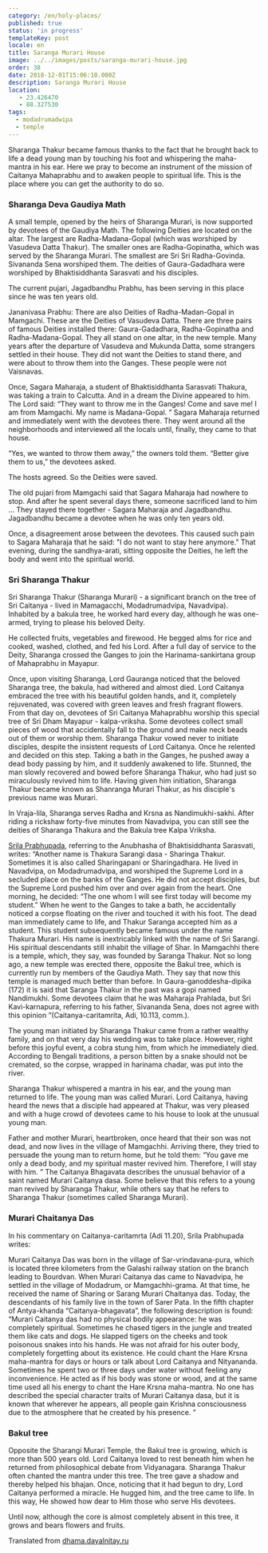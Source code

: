 ```yaml
---
category: /en/holy-places/
published: true
status: 'in progress'
templateKey: post
locale: en
title: Saranga Murari House
image: ../../images/posts/saranga-murari-house.jpg
order: 38
date: 2018-12-01T15:06:10.000Z
description: Saranga Murari House
location:
   - 23.426470
   - 88.327530
tags:
  - modadrumadwipa
  - temple
---
```


Sharanga Thakur became famous thanks to the fact that he brought back to life a dead young man by touching his foot and whispering the maha-mantra in his ear. Here we pray to become an instrument of the mission of Caitanya Mahaprabhu and to awaken people to spiritual life. This is the place where you can get the authority to do so.

### Sharanga Deva Gaudiya Math
A small temple, opened by the heirs of Sharanga Murari, is now supported by devotees of the Gaudiya Math. The following Deities are located on the altar. The largest are Radha-Madana-Gopal (which was worshiped by Vasudeva Datta Thakur). The smaller ones are Radha-Gopinatha, which was served by the Sharanga Murari. The smallest are Sri Sri Radha-Govinda. Sivananda Sena worshiped them. The deities of Gaura-Gadadhara were worshiped by Bhaktisiddhanta Sarasvati and his disciples.

The current pujari, Jagadbandhu Prabhu, has been serving in this place since he was ten years old.

Jananivasa Prabhu: There are also Deities of Radha-Madan-Gopal in Mamgachi. These are the Deities of Vasudeva Datta. There are three pairs of famous Deities installed there: Gaura-Gadadhara, Radha-Gopinatha and Radha-Madana-Gopal. They all stand on one altar, in the new temple. Many years after the departure of Vasudeva and Mukunda Datta, some strangers settled in their house. They did not want the Deities to stand there, and were about to throw them into the Ganges. These people were not Vaisnavas.

Once, Sagara Maharaja, a student of Bhaktisiddhanta Sarasvati Thakura, was taking a train to Calcutta. And in a dream the Divine appeared to him. The Lord said: “They want to throw me in the Ganges! Come and save me! I am from Mamgachi. My name is Madana-Gopal. ” Sagara Maharaja returned and immediately went with the devotees there. They went around all the neighborhoods and interviewed all the locals until, finally, they came to that house.

“Yes, we wanted to throw them away,” the owners told them. “Better give them to us,” the devotees asked.

The hosts agreed. So the Deities were saved.

The old pujari from Mamgachi said that Sagara Maharaja had nowhere to stop. And after he spent several days there, someone sacrificed land to him ... They stayed there together - Sagara Maharaja and Jagadbandhu. Jagadbandhu became a devotee when he was only ten years old.

Once, a disagreement arose between the devotees. This caused such pain to Sagara Maharaja that he said: "I do not want to stay here anymore." That evening, during the sandhya-arati, sitting opposite the Deities, he left the body and went into the spiritual world.

### Sri Sharanga Thakur
Sri Sharanga Thakur (Sharanga Murari) - a significant branch on the tree of Sri Caitanya - lived in Mamagacchi, Modadrumadvipa, Navadvipa). Inhabited by a bakula tree, he worked hard every day, although he was one-armed, trying to please his beloved Deity.

He collected fruits, vegetables and firewood. He begged alms for rice and cooked, washed, clothed, and fed his Lord. After a full day of service to the Deity, Sharanga crossed the Ganges to join the Harinama-sankirtana group of Mahaprabhu in Mayapur.

Once, upon visiting Sharanga, Lord Gauranga noticed that the beloved Sharanga tree, the bakula, had withered and almost died. Lord Caitanya embraced the tree with his beautiful golden hands, and it, completely rejuvenated, was covered with green leaves and fresh fragrant flowers. From that day on, devotees of Sri Caitanya Mahaprabhu worship this special tree of Sri Dham Mayapur - kalpa-vriksha. Some devotees collect small pieces of wood that accidentally fall to the ground and make neck beads out of them or worship them.
Sharanga Thakur vowed never to initiate disciples, despite the insistent requests of Lord Caitanya. Once he relented and decided on this step. Taking a bath in the Ganges, he pushed away a dead body passing by him, and it suddenly awakened to life. Stunned, the man slowly recovered and bowed before Sharanga Thakur, who had just so miraculously revived him to life. Having given him initiation, Sharanga Thakur became known as Shanranga Murari Thakur, as his disciple's previous name was Murari.

In Vraja-lila, Sharanga serves Radha and Krsna as Nandimukhi-sakhi. After riding a rickshaw forty-five minutes from Navadvipa, you can still see the deities of Sharanga Thakura and the Bakula tree Kalpa Vriksha.

[Srila Prabhupada](/en/srila-prabhupada), referring to the Anubhasha of Bhaktisiddhanta Sarasvati, writes: “Another name is Thakura Sarangi dasa - Sharinga Thakur. Sometimes it is also called Sharingapani or Sharingadhara. He lived in Navadvipa, on Modadrumadvipa, and worshiped the Supreme Lord in a secluded place on the banks of the Ganges. He did not accept disciples, but the Supreme Lord pushed him over and over again from the heart. One morning, he decided: “The one whom I will see first today will become my student.” When he went to the Ganges to take a bath, he accidentally noticed a corpse floating on the river and touched it with his foot. The dead man immediately came to life, and Thakur Saranga accepted him as a student. This student subsequently became famous under the name Thakura Murari. His name is inextricably linked with the name of Sri Sarangi. His spiritual descendants still inhabit the village of Shar. In Mamgachhi there is a temple, which, they say, was founded by Saranga Thakur. Not so long ago, a new temple was erected there, opposite the Bakul tree, which is currently run by members of the Gaudiya Math. They say that now this temple is managed much better than before. In Gaura-ganoddesha-dipika (172) it is said that Saranga Thakur in the past was a gopi named Nandimukhi. Some devotees claim that he was Maharaja Prahlada, but Sri Kavi-karnapura, referring to his father, Sivananda Sena, does not agree with this opinion ”(Caitanya-caritamrita, Adi, 10.113, comm.).

The young man initiated by Sharanga Thakur came from a rather wealthy family, and on that very day his wedding was to take place. However, right before this joyful event, a cobra stung him, from which he immediately died. According to Bengali traditions, a person bitten by a snake should not be cremated, so the corpse, wrapped in harinama chadar, was put into the river.

Sharanga Thakur whispered a mantra in his ear, and the young man returned to life. The young man was called Murari. Lord Caitanya, having heard the news that a disciple had appeared at Thakur, was very pleased and with a huge crowd of devotees came to his house to look at the unusual young man.

Father and mother Murari, heartbroken, once heard that their son was not dead, and now lives in the village of Mamgachhi. Arriving there, they tried to persuade the young man to return home, but he told them: “You gave me only a dead body, and my spiritual master revived him. Therefore, I will stay with him. ”
The Caitanya Bhagavata describes the unusual behavior of a saint named Murari Caitanya dasa. Some believe that this refers to a young man revived by Sharanga Thakur, while others say that he refers to Sharanga Thakur (sometimes called Sharanga Murari).

### Murari Chaitanya Das
In his commentary on Caitanya-caritamrta (Adi 11.20), Srila Prabhupada writes:

Murari Caitanya Das was born in the village of Sar-vrindavana-pura, which is located three kilometers from the Galashi railway station on the branch leading to Bourdvan. When Murari Caitanya das came to Navadvipa, he settled in the village of Modadrum, or Mamgachhi-grama. At that time, he received the name of Sharing or Sarang Murari Chaitanya das. Today, the descendants of his family live in the town of Sarer Pata. In the fifth chapter of Antya-khanda “Caitanya-bhagavata”, the following description is found: “Murari Caitanya das had no physical bodily appearance: he was completely spiritual. Sometimes he chased tigers in the jungle and treated them like cats and dogs. He slapped tigers on the cheeks and took poisonous snakes into his hands. He was not afraid for his outer body, completely forgetting about its existence. He could chant the Hare Krsna maha-mantra for days or hours or talk about Lord Caitanya and Nityananda. Sometimes he spent two or three days under water without feeling any inconvenience. He acted as if his body was stone or wood, and at the same time used all his energy to chant the Hare Krsna maha-mantra. No one has described the special character traits of Murari Caitanya dasa, but it is known that wherever he appears, all people gain Krishna consciousness due to the atmosphere that he created by his presence. ”

### Bakul tree
Opposite the Sharangi Murari Temple, the Bakul tree is growing, which is more than 500 years old. Lord Caitanya loved to rest beneath him when he returned from philosophical debate from Vidyanagara. Sharanga Thakur often chanted the mantra under this tree. The tree gave a shadow and thereby helped his bhajan. Once, noticing that it had begun to dry, Lord Caitanya performed a miracle. He hugged him, and the tree came to life. In this way, He showed how dear to Him those who serve His devotees.

Until now, although the core is almost completely absent in this tree, it grows and bears flowers and fruits.

Translated from [dhama.dayalnitay.ru](http://dhama.dayalnitay.ru/)

<tbd locale="en" url="mailto:haribol@mayapur.live"></tbd>

